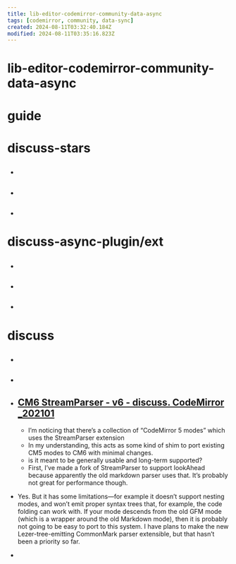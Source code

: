 ```yaml
---
title: lib-editor-codemirror-community-data-async
tags: [codemirror, community, data-sync]
created: 2024-08-11T03:32:40.184Z
modified: 2024-08-11T03:35:16.823Z
---
```


# lib-editor-codemirror-community-data-async

# guide

# discuss-stars
- ## 

- ## 

- ## 
# discuss-async-plugin/ext
- ## 

- ## 

- ## 
# discuss
- ## 

- ## 

- ## [CM6 StreamParser - v6 - discuss. CodeMirror _202101](https://discuss.codemirror.net/t/cm6-streamparser/2842)
  - I’m noticing that there’s a collection of “CodeMirror 5 modes” which uses the StreamParser extension 
  - In my understanding, this acts as some kind of shim to port existing CM5 modes to CM6 with minimal changes.
  - is it meant to be generally usable and long-term supported?
  - First, I’ve made a fork of StreamParser to support lookAhead because apparently the old markdown parser uses that. It’s probably not great for performance though.
- Yes. But it has some limitations—for example it doesn’t support nesting modes, and won’t emit proper syntax trees that, for example, the code folding can work with. If your mode descends from the old GFM mode (which is a wrapper around the old Markdown mode), then it is probably not going to be easy to port to this system. I have plans to make the new Lezer-tree-emitting CommonMark parser extensible, but that hasn’t been a priority so far.
- 
